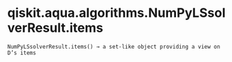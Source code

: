 # qiskit.aqua.algorithms.NumPyLSsolverResult.items

`NumPyLSsolverResult.items() → a set-like object providing a view on D’s items`
